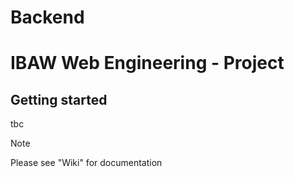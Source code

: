 # Backend
# IBAW Web Engineering - Project 


## Getting started

tbc

> [!NOTE]
> Please see "Wiki" for documentation